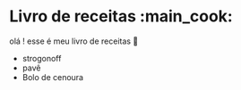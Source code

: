 # Livro de receitas :main_cook:

olá ! esse é meu livro de receitas :wave:

- strogonoff
- pavê
- Bolo de cenoura
